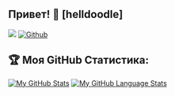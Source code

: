 ## Привет! 👋 [helldoodle]
![](https://visitor-badge.laobi.icu/badge?page_id=CharalambosIoannou.CharalambosIoannou) [![Github](https://img.shields.io/github/followers/CharalambosIoannou?label=Followers&logo=Github)](https://github.com/CharalambosIoannou)

## :trophy: Моя GitHub Статистика:
[![My GitHub Stats](https://github-readme-stats.vercel.app/api/?username=helldoodle&count_private=true&theme=tokyonight&showicons=true)]()
[![My GitHub Language Stats](https://github-readme-stats.vercel.app/api/top-langs/?username=helldoodle&langs_count=5&theme=tokyonight)]()
